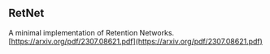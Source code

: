 ## RetNet

A minimal implementation of Retention Networks. [https://arxiv.org/pdf/2307.08621.pdf](https://arxiv.org/pdf/2307.08621.pdf)
